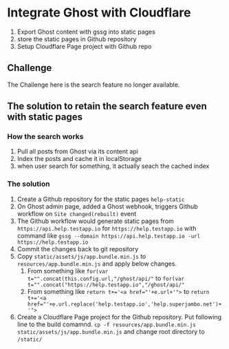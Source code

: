 # Integrate Ghost with Cloudflare
1. Export Ghost content with gssg into static pages
2. store the static pages in Github repository
3. Setup Cloudflare Page project with Github repo

## Challenge
The Challenge here is the search feature no longer available.

## The solution to retain the search feature even with static pages

### How the search works

1. Pull all posts from Ghost via its content api
2. Index the posts and cache it in localStorage
3. when user search for something, it actually seach the cached index

### The solution

1. Create a Github repository for the static pages `help-static`
2. On Ghost admin page, added a Ghost webhook, triggers Github workflow on `Site changed(rebuilt)` event
3. The Github workflow would generate static pages from `https://api.help.testapp.io` for `https://help.testapp.io` with command like `gssg --domain https://api.help.testapp.io -url https://help.testapp.io`
4. Commit the changes back to git repository
5. Copy `static/assets/js/app.bundle.min.js` to `resources/app.bundle.min.js` and apply below changes.
   1. From something like `for(var t="".concat(this.config.url,"/ghost/api/"` to `for(var t="".concat("https://help.testapp.io","/ghost/api/"`
   2. From something like `return t+='<a href="'+e.url+'">` to `return t+='<a href="'+e.url.replace('help.testapp.io','help.superjambo.net')+'">`
6. Create a Cloudflare Page project for the Github repository. Put following line to the build comamnd. `cp -f resources/app.bundle.min.js static/assets/js/app.bundle.min.js` and change root directory to `/static/`
